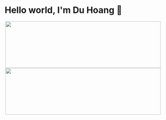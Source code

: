 <div>
<h1>Hello world, I'm Du Hoang 👋</h1>

<p align="middle">
<img src="https://github-readme-stats.vercel.app/api?username=duhoang00&include_all_commits=true&include_orgs=true&count_private=true&show_icons=true&theme=radical" width="500" height="150" />  

<img src="https://github-readme-stats.vercel.app/api/top-langs/?username=duhoang00&layout=compact&theme=radical" width="500" height="150" /> 
</p>

